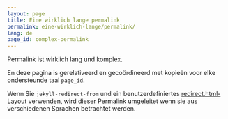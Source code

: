 ```yaml
---
layout: page
title: Eine wirklich lange permalink
permalink: eine-wirklich-lange/permalink/
lang: de
page_id: complex-permalink
---
```


Permalink ist wirklich lang und komplex.

En deze pagina is gerelativeerd en gecoördineerd met kopieën voor elke ondersteunde taal `page_id`.

Wenn Sie `jekyll-redirect-from` und ein benutzerdefiniertes [redirect.html-Layout](https://github.com/untra/polyglot/blob/master/site/_layouts/redirect.html) verwenden, wird dieser Permalink umgeleitet wenn sie aus verschiedenen Sprachen betrachtet werden.
